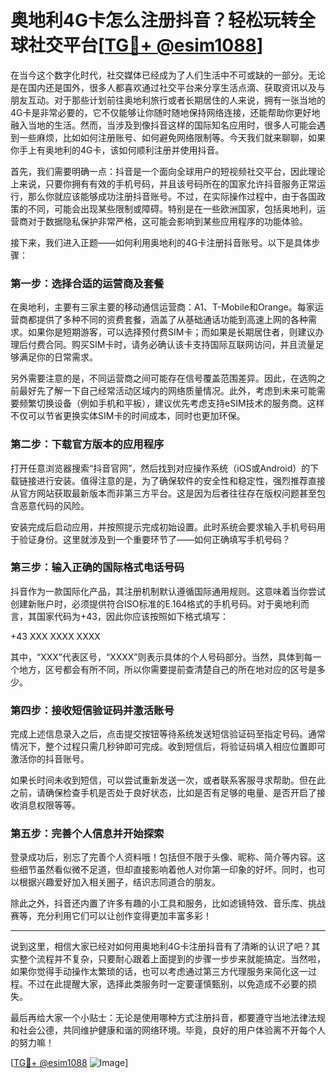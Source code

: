 # 奥地利4G卡怎么注册抖音？轻松玩转全球社交平台[[TG💪+ @esim1088](https://t.me/s/esim1088)]

在当今这个数字化时代，社交媒体已经成为了人们生活中不可或缺的一部分。无论是在国内还是国外，很多人都喜欢通过社交平台来分享生活点滴、获取资讯以及与朋友互动。对于那些计划前往奥地利旅行或者长期居住的人来说，拥有一张当地的4G卡是非常必要的，它不仅能够让你随时随地保持网络连接，还能帮助你更好地融入当地的生活。然而，当涉及到像抖音这样的国际知名应用时，很多人可能会遇到一些麻烦，比如如何注册账号、如何避免网络限制等。今天我们就来聊聊，如果你手上有奥地利的4G卡，该如何顺利注册并使用抖音。

首先，我们需要明确一点：抖音是一个面向全球用户的短视频社交平台，因此理论上来说，只要你拥有有效的手机号码，并且该号码所在的国家允许抖音服务正常运行，那么你就应该能够成功注册抖音账号。不过，在实际操作过程中，由于各国政策的不同，可能会出现某些限制或障碍。特别是在一些欧洲国家，包括奥地利，运营商对于数据隐私保护非常严格，这可能会影响到某些应用程序的功能体验。

接下来，我们进入正题——如何利用奥地利的4G卡注册抖音账号。以下是具体步骤：

### 第一步：选择合适的运营商及套餐

在奥地利，主要有三家主要的移动通信运营商：A1、T-Mobile和Orange。每家运营商都提供了多种不同的资费套餐，涵盖了从基础通话功能到高速上网的各种需求。如果你是短期游客，可以选择预付费SIM卡；而如果是长期居住者，则建议办理后付费合同。购买SIM卡时，请务必确认该卡支持国际互联网访问，并且流量足够满足你的日常需求。

另外需要注意的是，不同运营商之间可能存在信号覆盖范围差异。因此，在选购之前最好先了解一下自己经常活动区域内的网络质量情况。此外，考虑到未来可能需要频繁切换设备（例如手机和平板），建议优先考虑支持eSIM技术的服务商。这样不仅可以节省更换实体SIM卡的时间成本，同时也更加环保。

### 第二步：下载官方版本的应用程序

打开任意浏览器搜索“抖音官网”，然后找到对应操作系统（iOS或Android）的下载链接进行安装。值得注意的是，为了确保软件的安全性和稳定性，强烈推荐直接从官方网站获取最新版本而非第三方平台。这是因为后者往往存在版权问题甚至包含恶意代码的风险。

安装完成后启动应用，并按照提示完成初始设置。此时系统会要求输入手机号码用于验证身份。这里就涉及到一个重要环节了——如何正确填写手机号码？

### 第三步：输入正确的国际格式电话号码

抖音作为一款国际化产品，其注册机制默认遵循国际通用规则。这意味着当你尝试创建新账户时，必须提供符合ISO标准的E.164格式的手机号码。对于奥地利而言，其国家代码为+43，因此你应该按照如下格式填写：

+43 XXX XXXX XXXX

其中，“XXX”代表区号，“XXXX”则表示具体的个人号码部分。当然，具体到每一个地方，区号都会有所不同，所以你需要提前查清楚自己的所在地对应的区号是多少。

### 第四步：接收短信验证码并激活账号

完成上述信息录入之后，点击提交按钮等待系统发送短信验证码至指定号码。通常情况下，整个过程只需几秒钟即可完成。收到短信后，将验证码填入相应位置即可激活你的抖音账号。

如果长时间未收到短信，可以尝试重新发送一次，或者联系客服寻求帮助。但在此之前，请确保检查手机是否处于良好状态，比如是否有足够的电量、是否开启了接收消息权限等等。

### 第五步：完善个人信息并开始探索

登录成功后，别忘了完善个人资料哦！包括但不限于头像、昵称、简介等内容。这些细节虽然看似微不足道，但却直接影响着他人对你第一印象的好坏。同时，也可以根据兴趣爱好加入相关圈子，结识志同道合的朋友。

除此之外，抖音还内置了许多有趣的小工具和服务，比如滤镜特效、音乐库、挑战赛等，充分利用它们可以让创作变得更加丰富多彩！

---

说到这里，相信大家已经对如何用奥地利4G卡注册抖音有了清晰的认识了吧？其实整个流程并不复杂，只要耐心跟着上面提到的步骤一步步来就能搞定。当然啦，如果你觉得手动操作太繁琐的话，也可以考虑通过第三方代理服务来简化这一过程。不过在此提醒大家，选择此类服务时一定要谨慎甄别，以免造成不必要的损失。

最后再给大家一个小贴士：无论是使用哪种方式注册抖音，都要遵守当地法律法规和社会公德，共同维护健康和谐的网络环境。毕竟，良好的用户体验离不开每个人的努力嘛！

[[TG💪+ @esim1088](https://t.me/s/esim1088) ![Image](https://i.postimg.cc/4NQfJmqS/Snipaste-2025-05-13-00-14-12.png)]